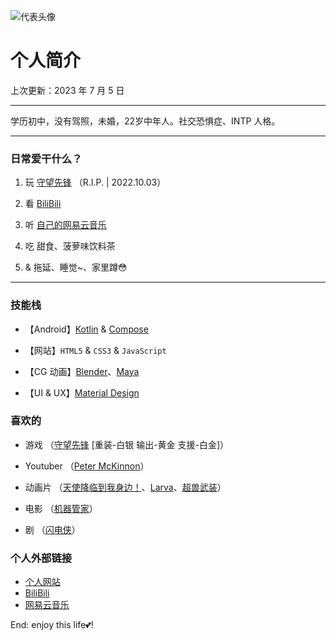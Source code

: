 ![代表头像](/asset/posts/img/avr.png "Shadowmeld")

# 个人简介

<p class="update-date">上次更新：2023 年 7 月 5 日</p>

---

学历初中，没有驾照，未婚，22岁中年人。社交恐惧症、INTP 人格。

---

### 日常爱干什么？

1. 玩 [守望先锋](https://ow.blizzard.cn/home) （R.I.P. | 2022.10.03）

2. 看 [BiliBili](https://www.bilibili.com/)

3. 听 [自己的网易云音乐](https://music.163.com/#/user/home?id=280851189)

4. 吃 甜食、菠萝味饮料茶

5. & 拖延、睡觉~、家里蹲😳

---

### 技能栈

- 【Android】[Kotlin](https://www.kotlincn.net/) & [Compose](https://developer.android.com/jetpack/compose?hl=zh-cn)

- 【网站】`HTML5` & `CSS3` & `JavaScript`

- 【CG 动画】[Blender](https://blender.org/)、[Maya](https://www.autodesk.com/products/maya)

- 【UI & UX】[Material Design](https://material.io/)

### 喜欢的

- 游戏 （[守望先锋](https://ow.blizzard.cn/home) [重装-白银 输出-黄金 支援-白金]）

- Youtuber （[Peter McKinnon](https://www.petermckinnon.com/)）

- 动画片 （[天使降临到我身边！](https://www.bilibili.com/bangumi/play/ss26291)、[Larva](https://zh.wikipedia.org/zh-cn/%E9%80%97%E9%80%97%E8%9F%B2)、[超兽武装](https://zh.m.wikipedia.org/zh-hans/%E8%B6%85%E5%85%BD%E6%AD%A6%E8%A3%85)）

- 电影 （[机器管家](https://www.bilibili.com/bangumi/media/md28237153/?spm_id_from=666.25.b_6d656469615f6d6f64756c65.1)）

- 剧 （[闪电侠](https://zh.wikipedia.org/zh-sg/%E9%97%AA%E7%94%B5%E4%BE%A0_(2014%E5%B9%B4%E7%94%B5%E8%A7%86%E5%89%A7))）

### 个人外部链接

- [个人网站](https://shadowmeld.cool)
- [BiliBili](https://space.bilibili.com/44458350)
- [网易云音乐](https://music.163.com/#/user/home?id=280851189)

End: enjoy this life💕!
